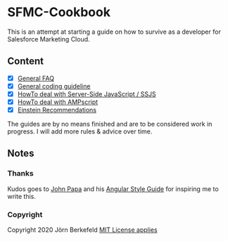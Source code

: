 # SFMC-Cookbook

This is an attempt at starting a guide on how to survive as a developer for Salesforce Marketing Cloud.

## Content

- [x] [General FAQ](faq/README.md)
- [x] [General coding guideline](general/README.md)
- [x] [HowTo deal with Server-Side JavaScript / SSJS](ssjs/README.md)
- [x] [HowTo deal with AMPscript](ampscript/README.md)
- [x] [Einstein Recommendations](einstein/recommendation/README.md)

The guides are by no means finished and are to be considered work in progress. I will add more rules & advice over time.

## Notes

### Thanks

Kudos goes to [John Papa](https://github.com/johnpapa) and his [Angular Style Guide](https://github.com/johnpapa/angular-styleguide) for inspiring me to write this.

### Copyright

Copyright 2020 Jörn Berkefeld
[MIT License applies](https://github.com/JoernBerkefeld/SFMC-Cookbook/blob/master/LICENSE)
